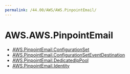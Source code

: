 ```yaml
---
permalink: /44.00/AWS/AWS.PinpointEmail/
---
```


# AWS.AWS.PinpointEmail



* [AWS.PinpointEmail.ConfigurationSet](AWS.PinpointEmail.ConfigurationSet.md)
* [AWS.PinpointEmail.ConfigurationSetEventDestination](AWS.PinpointEmail.ConfigurationSetEventDestination.md)
* [AWS.PinpointEmail.DedicatedIpPool](AWS.PinpointEmail.DedicatedIpPool.md)
* [AWS.PinpointEmail.Identity](AWS.PinpointEmail.Identity.md)